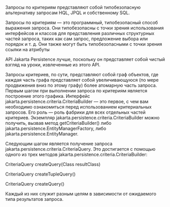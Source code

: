 Запросы по критериям представляют собой типобезопасную альтернативу запросам HQL, JPQL и собственному SQL.  
  
Запросы по критериям — это программный, типобезопасный способ выражения запроса. Они типобезопасны с точки зрения использования интерфейсов и классов для представления различных структурных частей запроса, таких как сам запрос, предложение выбора или порядок и т. д. Они также могут быть типобезопасными с точки зрения ссылки на атрибуты

API Jakarta Persistence лучше, поскольку он представляет собой чистый взгляд на уроки, извлеченные из этого API.

Запросы критериев, по сути, представляют собой граф объектов, где каждая часть графа представляет собой увеличивающуюся (по мере продвижения вниз по этому графу) более атомарную часть запроса. Первым шагом при выполнении запроса по критериям является построение этого графика. Интерфейс jakarta.persistence.criteria.CriteriaBuilder — это первое, с чем вам необходимо ознакомиться перед использованием критериальных запросов. Его роль — роль фабрики для всех отдельных частей критериев. Экземпляр jakarta.persistence.criteria.CriteriaBuilder можно получить, вызвав метод getCriteriaBuilder() либо jakarta.persistence.EntityManagerFactory, либо jakarta.persistence.EntityManager.  
  
Следующим шагом является получение запроса jakarta.persistence.criteria.CriteriaQuery. Это достигается с помощью одного из трех методов jakarta.persistence.criteria.CriteriaBuilder:  
  
<T> CriteriaQuery<T> createQuery(Class<T> resultClass)  
  
CriteriaQuery<Tuple> createTupleQuery()  
  
CriteriaQuery<Object> createQuery()  
  
Каждый из них служит разным целям в зависимости от ожидаемого типа результатов запроса.